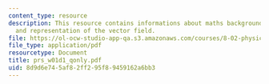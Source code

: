 ```yaml
---
content_type: resource
description: This resource contains informations about maths background, vector calculus
  and representation of the vector field.
file: https://ol-ocw-studio-app-qa.s3.amazonaws.com/courses/8-02-physics-ii-electricity-and-magnetism-spring-2007/8d9d6e745af82ff295f89459162a6bb3_prs_w01d1_qonly.pdf
file_type: application/pdf
resourcetype: Document
title: prs_w01d1_qonly.pdf
uid: 8d9d6e74-5af8-2ff2-95f8-9459162a6bb3
---
```

